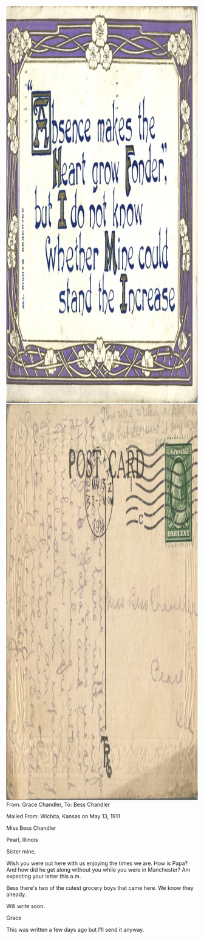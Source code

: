 <html><body><a href="/wp-content/uploads/2014/05/postcard-2014-20140501_16295501_0160.jpg"><img class="alignnone size-full wp-image-504" src="/wp-content/uploads/2014/05/postcard-2014-20140501_16295501_0160.jpg" alt="postcard-2014-20140501_16295501_0160" width="1535" height="1046"></a> <a href="/wp-content/uploads/2014/05/postcard-2014-20140501_16300281_0161.jpg"><img class="alignnone size-full wp-image-505" src="/wp-content/uploads/2014/05/postcard-2014-20140501_16300281_0161.jpg" alt="postcard-2014-20140501_16300281_0161" width="1557" height="1045"></a>From: Grace Chandler, To: Bess Chandler

Mailed From: Wichita, Kansas on May 13, 1911



Miss Bess Chandler

Pearl, Illinois



Sister mine,

Wish you were out here with us enjoying the times we are. How is Papa? And how did he get along without you while you were in Manchester? Am expecting your letter this a.m.

Bess there's two of the cutest grocery boys that came here. We know they already.

Will write soon.

Grace

This was written a few days ago but I'll send it anyway.



 </body></html>